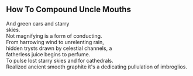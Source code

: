 How To Compound Uncle Mouths
----------------------------
And green cars and starry  
skies.  
Not magnifying is a form of conducting.  
From harrowing wind to unrelenting rain,  
hidden trysts drawn by celestial channels, a  
fatherless juice begins to perfume.  
To pulse lost starry skies and for cathedrals.  
Realized ancient smooth graphite it's a dedicating pullulation of imbroglios.  
